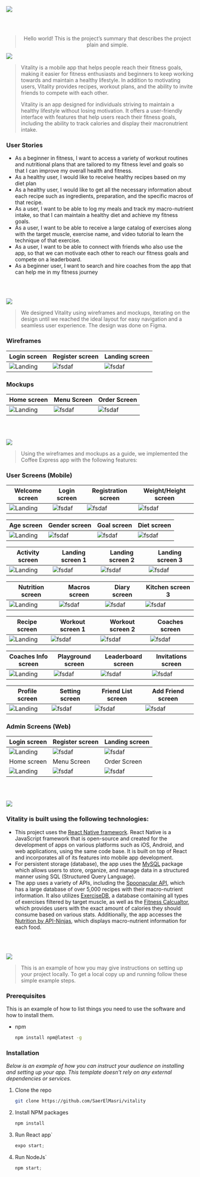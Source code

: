 <img src="./README/title1.svg"/>

<br><br>

<div align="center">

> Hello world! This is the project’s summary that describes the project plain and simple.

</div>

<img src="./README/title2.svg"/>

> Vitality is a mobile app that helps people reach their fitness goals, making it easier for fitness enthusiasts and beginners to keep working towards and maintain a healthy lifestyle. In addition to motivating users, Vitality provides recipes, workout plans, and the ability to invite friends to compete with each other.
>
> Vitality is an app designed for individuals striving to maintain a healthy lifestyle without losing motivation. It offers a user-friendly interface with features that help users reach their fitness goals, including the ability to track calories and display their macronutrient intake.

### User Stories

- As a beginner in fitness, I want to access a variety of workout routines and nutritional plans that are tailored to my fitness level and goals so that I can improve my overall health and fitness.
- As a healthy user, I would like to receive healthy recipes based on my diet plan
- As a healthy user, I would like to get all the necessary information about each recipe such as ingredients, preparation, and the specific macros of that recipe.
- As a user, I want to be able to log my meals and track my macro-nutrient intake, so that I can maintain a healthy diet and achieve my fitness goals.
- As a user, I want to be able to receive a large catalog of exercises along with the target muscle, exercise name, and video tutorial to learn the technique of that exercise.
- As a user, I want to be able to connect with friends who also use the app, so that we can motivate each other to reach our fitness goals and compete on a leaderboard.
- As a beginner user, I want to search and hire coaches from the app that can help me in my fitness journey

<br><br>

<!-- Prototyping -->
<img src="./README/title3.svg"/>

> We designed Vitality using wireframes and mockups, iterating on the design until we reached the ideal layout for easy navigation and a seamless user experience. The design was done on Figma.

### Wireframes

| Login screen                            | Register screen                       | Landing screen                        |
| --------------------------------------- | ------------------------------------- | ------------------------------------- |
| ![Landing](./readme/demo/1440x1024.png) | ![fsdaf](./readme/demo/1440x1024.png) | ![fsdaf](./readme/demo/1440x1024.png) |

### Mockups

| Home screen                             | Menu Screen                           | Order Screen                          |
| --------------------------------------- | ------------------------------------- | ------------------------------------- |
| ![Landing](./readme/demo/1440x1024.png) | ![fsdaf](./readme/demo/1440x1024.png) | ![fsdaf](./readme/demo/1440x1024.png) |

<br><br>

<!-- Implementation -->
<img src="./README/title4.svg"/>

> Using the wireframes and mockups as a guide, we implemented the Coffee Express app with the following features:

### User Screens (Mobile)

| Welcome screen                               | Login screen                             | Registration screen                         | Weight/Height screen                            |
| -------------------------------------------- | ---------------------------------------- | ------------------------------------------- | ----------------------------------------------- |
| ![Landing](./README/screenshots/welcome.jpg) | ![fsdaf](./README/screenshots/login.jpg) | ![fsdaf](./README/screenshots/register.jpg) | ![fsdaf](./README/screenshots/weightheight.jpg) |

| Age screen                               | Gender screen                             | Goal screen                             | Diet screen                             |
| ---------------------------------------- | ----------------------------------------- | --------------------------------------- | --------------------------------------- |
| ![Landing](./README/screenshots/age.jpg) | ![fsdaf](./README/screenshots/gender.jpg) | ![fsdaf](./README/screenshots/goal.jpg) | ![fsdaf](./README/screenshots/diet.jpg) |

| Activity screen                               | Landing screen 1                         | Landing screen 2                         | Landing screen 3                         |
| --------------------------------------------- | ---------------------------------------- | ---------------------------------------- | ---------------------------------------- |
| ![Landing](./README/screenshots/activity.jpg) | ![fsdaf](./README/screenshots/home1.jpg) | ![fsdaf](./README/screenshots/home2.jpg) | ![fsdaf](./README/screenshots/home3.jpg) |

| Nutrition screen                                | Macros screen                             | Diary screen                                  | Kitchen screen 3                           |
| ----------------------------------------------- | ----------------------------------------- | --------------------------------------------- | ------------------------------------------ |
| ![Landing](./README/screenshots/nutrition1.jpg) | ![fsdaf](./README/screenshots/macros.jpg) | ![fsdaf](./README/screenshots/nutrition2.jpg) | ![fsdaf](./README/screenshots/kitchen.jpg) |

| Recipe screen                               | Workout screen 1                            | Workout screen 2                            | Coaches screen                             |
| ------------------------------------------- | ------------------------------------------- | ------------------------------------------- | ------------------------------------------ |
| ![Landing](./README/screenshots/recipe.jpg) | ![fsdaf](./README/screenshots/workout1.jpg) | ![fsdaf](./README/screenshots/workout2.jpg) | ![fsdaf](./README/screenshots/coaches.jpg) |

| Coaches Info screen                            | Playground screen                             | Leaderboard screen                             | Invitations screen                             |
| ---------------------------------------------- | --------------------------------------------- | ---------------------------------------------- | ---------------------------------------------- |
| ![Landing](./README/screenshots/coachInfo.jpg) | ![fsdaf](./README/screenshots/playground.jpg) | ![fsdaf](./README/screenshots/leaderboard.jpg) | ![fsdaf](./README/screenshots/invitations.jpg) |

| Profile screen                               | Setting screen                              | Friend List screen                            | Add Friend screen                            |
| -------------------------------------------- | ------------------------------------------- | --------------------------------------------- | -------------------------------------------- |
| ![Landing](./README/screenshots/profile.jpg) | ![fsdaf](./README/screenshots/settings.jpg) | ![fsdaf](./README/screenshots/friendList.jpg) | ![fsdaf](./README/screenshots/addFriend.jpg) |

### Admin Screens (Web)

| Login screen                            | Register screen                       | Landing screen                        |
| --------------------------------------- | ------------------------------------- | ------------------------------------- |
| ![Landing](./readme/demo/1440x1024.png) | ![fsdaf](./readme/demo/1440x1024.png) | ![fsdaf](./readme/demo/1440x1024.png) |
| Home screen                             | Menu Screen                           | Order Screen                          |
| ![Landing](./readme/demo/1440x1024.png) | ![fsdaf](./readme/demo/1440x1024.png) | ![fsdaf](./readme/demo/1440x1024.png) |

<br><br>

<!-- Tech stack -->
<img src="./README/title5.svg"/>

### Vitality is built using the following technologies:

- This project uses the [React Native framework](https://reactnative.dev). React Native is a JavaScript framework that is open-source and created for the development of apps on various platforms such as iOS, Android, and web applications, using the same code base. It is built on top of React and incorporates all of its features into mobile app development.
- For persistent storage (database), the app uses the [MySQL](https://www.mysql.com) package which allows users to store, organize, and manage data in a structured manner using SQL (Structured Query Language).
- The app uses a variety of APIs, including the [Spoonacular API](https://spoonacular.com/food-api/docs#Search-Recipes-Complex), which has a large database of over 5,000 recipes with their macro-nutrient information. It also utilizes [ExerciseDB](https://rapidapi.com/justin-WFnsXH_t6/api/exercisedb), a database containing all types of exercises filtered by target muscle, as well as the [Fitness Calcualtor](https://rapidapi.com/malaaddincelik/api/fitness-calculator), which provides users with the exact amount of calories they should consume based on various stats. Additionally, the app accesses the [Nutrition by API-Ninjas](https://rapidapi.com/apininjas/api/nutrition-by-api-ninjas), which displays macro-nutrient information for each food.

<br><br>

<!-- How to run -->
<img src="./README/title6.svg"/>

> This is an example of how you may give instructions on setting up your project locally.
> To get a local copy up and running follow these simple example steps.

### Prerequisites

This is an example of how to list things you need to use the software and how to install them.

- npm
  ```sh
  npm install npm@latest -g
  ```

### Installation

_Below is an example of how you can instruct your audience on installing and setting up your app. This template doesn't rely on any external dependencies or services._

1. Clone the repo
   ```sh
   git clone https://github.com/SaerElMasri/vitality
   ```
2. Install NPM packages
   ```sh
   npm install
   ```
3. Run React app`
   ```js
   expo start;
   ```
4. Run NodeJs`
   ```js
   npm start;
   ```
